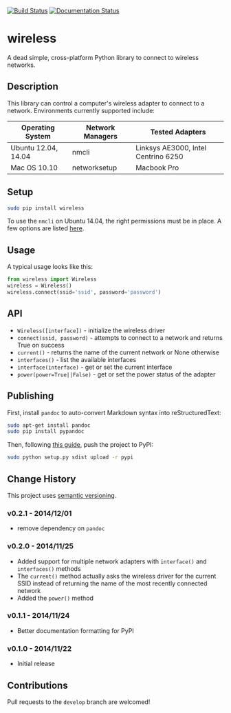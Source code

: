 [![Build Status](https://travis-ci.org/joshvillbrandt/wireless.svg?branch=master)](https://travis-ci.org/joshvillbrandt/wireless) [![Documentation Status](https://readthedocs.org/projects/wireless/badge/?version=latest)](http://wireless.readthedocs.org/en/latest/)

# wireless

A dead simple, cross-platform Python library to connect to wireless networks.

## Description

This library can control a computer's wireless adapter to connect to a network. Environments currently supported include:

Operating System | Network Managers | Tested Adapters
--- | --- | ---
Ubuntu 12.04, 14.04 | nmcli | Linksys AE3000, Intel Centrino 6250
Mac OS 10.10 | networksetup | Macbook Pro

## Setup

```bash
sudo pip install wireless
```

To use the `nmcli` on Ubuntu 14.04, the right permissions must be in place. A few options are listed [here](https://wiki.archlinux.org/index.php/NetworkManager#Set_up_PolicyKit_permissions).

## Usage

A typical usage looks like this:

```python
from wireless import Wireless
wireless = Wireless()
wireless.connect(ssid='ssid', password='password')
```

## API

* `Wireless([interface])` - initialize the wireless driver
* `connect(ssid, password)` - attempts to connect to a network and returns True on success
* `current()` - returns the name of the current network or None otherwise
* `interfaces()` - list the available interfaces
* `interface(interface)` - get or set the current interface
* `power(power=True||False)` - get or set the power status of the adapter

## Publishing

First, install `pandoc` to auto-convert Markdown syntax into reStructuredText:

```bash
sudo apt-get install pandoc
sudo pip install pypandoc
```

Then, following [this guide](http://peterdowns.com/posts/first-time-with-pypi.html), push the project to PyPI:

```bash
sudo python setup.py sdist upload -r pypi
```

## Change History

This project uses [semantic versioning](http://semver.org/).

### v0.2.1 - 2014/12/01

* remove dependency on `pandoc`

### v0.2.0 - 2014/11/25

* Added support for multiple network adapters with `interface()` and `interfaces()` methods
* The `current()` method actually asks the wireless driver for the current SSID instead of returning the name of the most recently connected network
* Added the `power()` method

### v0.1.1 - 2014/11/24

* Better documentation formatting for PyPI

### v0.1.0 - 2014/11/22

* Initial release

## Contributions

Pull requests to the `develop` branch are welcomed!
